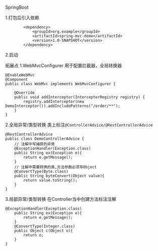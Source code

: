 SpringBoot

1.打包后引入依赖
```
        <dependency>
            <groupId>org.example</groupId>
            <artifactId>spring-mvc-demo</artifactId>
            <version>1.0-SNAPSHOT</version>
        </dependency>
```
2.启动

拓展点 1.WebMvcConfigurer 用于配置拦截器，全局转换器
```
@EnableWebMvc
@Component
public class WebMvc implements WebMvcConfigurer {

    @Override
    public void addInterceptor(InterceptorRegistry registry) {
        registry.addInterceptor(new DemoInterceptor()).addIncludePatterns("/order/**");
    }
}
```
2.全局异常/类型转换 类上标注``@ControllerAdvice/@RestControllerAdvice``
```
@RestControllerAdvice
public class DemoControllerAdvice {
	// 注解中写捕获的异常	
    @ExceptionHandler(Exception.class)
    public String ex(Exception e){
        return e.getMessage();
    }
	// 注解中需要转换的类,方法参数必须写Object
    @ConvertType(Byte.class)
    public String byteConvert(Object value){
        return value.toString();
    }
}
```
3.局部异常/类型转换 在Controller当中创建方法标注注解
```
@ExceptionHandler(Exception.class)
    public String ex(Exception e){
        return e.getMessage();
    }
    @ConvertType(Integer.class)
    public Object c(Object o){
        return o;
    }
}
```
